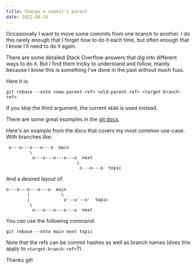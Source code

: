 ```yaml
---
title: Change a commit's parent
date: 2021-08-16
---
```


Occasionally I want to move some commits from one branch to another. I do this rarely enough that I forget how to do it each time, but often enough that I know I'll need to do it again.

There are some detailed Stack Overflow answers that dig into different ways to do it. But I find them tricky to understand and follow, mainly because I _know_ this is something I've done in the past without much fuss.

Here it is:

```git
git rebase --onto <new-parent-ref> <old-parent-ref> <target-branch-ref>
```

If you skip the third argument, the current `HEAD` is used instead.

There are some great examples in the [git docs](https://git-scm.com/docs/git-rebase).

Here's an example from the docs that covers my most common use-case. With branches like:

```
 o---o---o---o---o  main
         \
          o---o---o---o---o  next
                           \
                            o---o---o  topic
```

And a desired layout of:

```
o---o---o---o---o  main
        |            \
        |             o'--o'--o'  topic
         \
          o---o---o---o---o  next
```

You can use the following command:

```git
git rebase --onto main next topic
```

Note that the refs can be commit hashes as well as branch names (does this apply to `<target-branch-ref>`?).

Thanks git!
